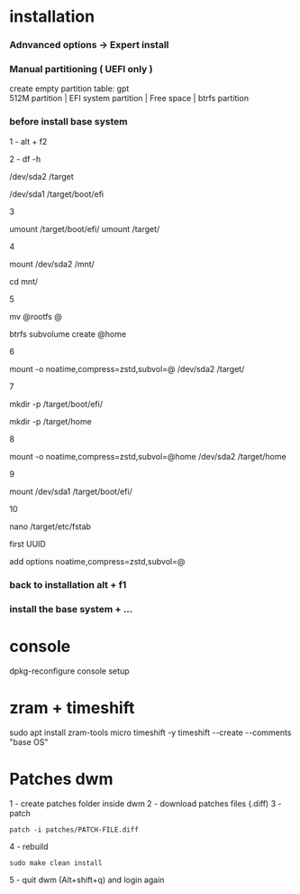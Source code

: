 
# installation

### Adnvanced options -> Expert install
### Manual partitioning ( UEFI only )
create empty partition table: gpt  
512M partition | EFI system partition | 
Free space     | btrfs partition
### before install base system
1 - alt + f2

2 - df -h

/dev/sda2   /target

/dev/sda1   /target/boot/efi

3 

umount /target/boot/efi/
umount /target/

4 

mount /dev/sda2 /mnt/

cd mnt/

5 

mv @rootfs @

btrfs subvolume create @home

6

mount -o noatime,compress=zstd,subvol=@ /dev/sda2 /target/

7

mkdir -p /target/boot/efi/

mkdir -p /target/home

8

mount -o noatime,compress=zstd,subvol=@home /dev/sda2 /target/home

9

mount /dev/sda1 /target/boot/efi/

10

nano /target/etc/fstab

first UUID

add options noatime,compress=zstd,subvol=@

### back to installation alt + f1

### install the base system + ...

# console
dpkg-reconfigure console setup
# zram + timeshift

sudo apt install zram-tools micro timeshift -y
timeshift --create --comments "base OS"

# Patches dwm

1 - create patches folder inside dwm
2 - download patches files (.diff)
3 - patch
```
patch -i patches/PATCH-FILE.diff
```
4 - rebuild
```
sudo make clean install
```
5 - quit dwm (Alt+shift+q) and login again


